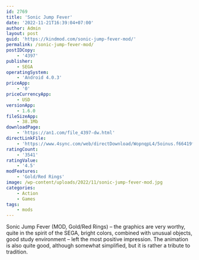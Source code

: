 ```yaml
---
id: 2769
title: 'Sonic Jump Fever'
date: '2022-11-21T16:39:04+07:00'
author: Admin
layout: post
guid: 'https://kindmod.com/sonic-jump-fever-mod/'
permalink: /sonic-jump-fever-mod/
postIDCopy:
    - '4397'
publisher:
    - SEGA
operatingSystem:
    - 'Android 4.0.3'
priceApp:
    - '0'
priceCurrencyApp:
    - USD
versionApp:
    - 1.6.0
fileSizeApp:
    - 38.1Mb
downloadPage:
    - 'https://an1.com/file_4397-dw.html'
directLinkFile:
    - 'https://www.4sync.com/web/directDownload/WopnqpL4/5oinus.f66419faeaaa1ef148d8e9a413ab2a2b'
ratingCount:
    - '3541'
ratingValue:
    - '4.5'
modFeatures:
    - 'Gold/Red Rings'
image: /wp-content/uploads/2022/11/sonic-jump-fever-mod.jpg
categories:
    - Action
    - Games
tags:
    - mods
---
```


Sonic Jump Fever (MOD, Gold/Red Rings) – the graphics are very worthy, quite in the spirit of the SEGA, bright colors, combined with unusual objects, good study environment – left the most positive impression. The animation is also quite good, although somewhat simplified, but it is rather a tribute to tradition.